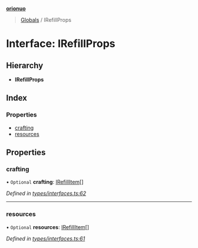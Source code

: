 **[orionuo](../README.md)**

> [Globals](../globals.md) / IRefillProps

# Interface: IRefillProps

## Hierarchy

* **IRefillProps**

## Index

### Properties

* [crafting](irefillprops.md#crafting)
* [resources](irefillprops.md#resources)

## Properties

### crafting

• `Optional` **crafting**: [IRefillItem](irefillitem.md)[]

*Defined in [types/interfaces.ts:62](https://github.com/msviha/orionuo/blob/5f19aed/src/types/interfaces.ts#L62)*

___

### resources

• `Optional` **resources**: [IRefillItem](irefillitem.md)[]

*Defined in [types/interfaces.ts:61](https://github.com/msviha/orionuo/blob/5f19aed/src/types/interfaces.ts#L61)*
